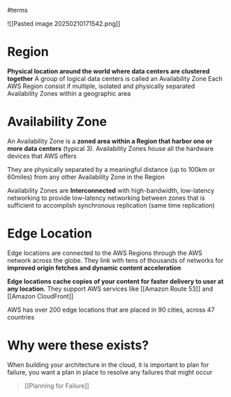 #terms 

![[Pasted image 20250210171542.png]]
# Region
**Physical location around the world where data centers are clustered together**
A group of logical data centers is called an Availability Zone
Each AWS Region consist if multiple, isolated and physically separated Availability Zones within a geographic area
# Availability Zone
An Availability Zone is a **zoned area within a Region that harbor one or more data centers** (typical 3). Availability Zones house all the hardware devices that AWS offers

They are physically separated by a meaningful distance (up to 100km or 60miles) from any other Availability Zone in the Region

Availability Zones are **Interconnected** with high-bandwidth, low-latency networking to provide low-latency networking between zones that is sufficient to accomplish synchronous replication (same time replication)
# Edge Location
Edge locations are connected to the AWS Regions through the AWS network across the globe. They link with tens of thousands of networks for **improved origin fetches and dynamic content acceleration** 

**Edge locations cache copies of your content for faster delivery to user at any location**. They support AWS services like [[Amazon Route 53]] and [[Amazon CloudFront]]

AWS has over 200 edge locations that are placed in 90 cities, across 47 countries

# Why were these exists?
When building your architecture in the cloud, it is important to plan for failure, you want a plan in place to resolve any failures that might occur
> [[Planning for Failure]]

